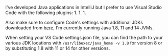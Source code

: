 I've developed Java applications in IntelliJ but I prefer to use Visual Studio Code with the following plugins:
1. 
1.
1. 

Also make sure to configure Code's settings with additional JDKs downloaded from [here](https://adoptopenjdk.net/?variant=openjdk11&jvmVariant=hotspot), I'm currently running Java 1.8, 11 and 14 JVMs.

When setting your VS Code settings.json file, you can find the path to your various JDK locations with `/usr/libexec/java_home -v 1.8` for version 8 or by substituting 1.8 with 11 or 14 for other versions.
